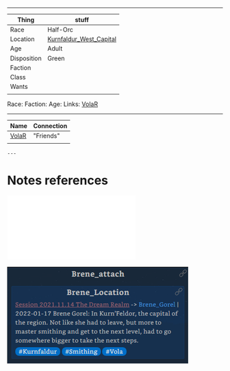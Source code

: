 ***
| Thing       | stuff                                                           |
| ----------- | --------------------------------------------------------------- |
| Race        | Half-Orc                                                        |
| Location    | [Kurnfaldur_West_Capital](../places/Kurnfaldur_West_Capital.md) |
| Age         | Adult                                                           |
| Disposition | Green                                                           |
| Faction     |                                                                 |
| Class       |                                                                 |
| Wants       |                                                                 |
|             |                                                                 |


Race: 
Faction:
Age:
Links: [VolaR](VolaR.md)

***
| Name            | Connection |
| --------------- | ---------- |
| [VolaR](VolaR.md) | "Friends"  |
|                 |            |



	---
# Notes references

![Brene_attach](../1_Embeds4Me/Brene_attach.md)

![](../Insights/Attach/2_Pictures4Losers/20220122043339.png)